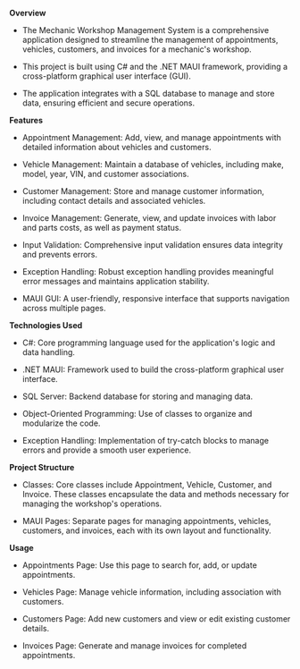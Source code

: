 **Overview**

- The Mechanic Workshop Management System is a comprehensive application designed to streamline the management of appointments, vehicles, customers, and invoices for a mechanic's workshop. 

- This project is built using C# and the .NET MAUI framework, providing a cross-platform graphical user interface (GUI). 

- The application integrates with a SQL database to manage and store data, ensuring efficient and secure operations.

**Features**

- Appointment Management: Add, view, and manage appointments with detailed information about vehicles and customers.

- Vehicle Management: Maintain a database of vehicles, including make, model, year, VIN, and customer associations.

- Customer Management: Store and manage customer information, including contact details and associated vehicles.

- Invoice Management: Generate, view, and update invoices with labor and parts costs, as well as payment status.

- Input Validation: Comprehensive input validation ensures data integrity and prevents errors.

- Exception Handling: Robust exception handling provides meaningful error messages and maintains application stability.

- MAUI GUI: A user-friendly, responsive interface that supports navigation across multiple pages.

**Technologies Used**

- C#: Core programming language used for the application's logic and data handling.

- .NET MAUI: Framework used to build the cross-platform graphical user interface.

- SQL Server: Backend database for storing and managing data.

- Object-Oriented Programming: Use of classes to organize and modularize the code.

- Exception Handling: Implementation of try-catch blocks to manage errors and provide a smooth user experience.

**Project Structure**

- Classes: Core classes include Appointment, Vehicle, Customer, and Invoice. These classes encapsulate the data and methods necessary for managing the workshop's operations.

- MAUI Pages: Separate pages for managing appointments, vehicles, customers, and invoices, each with its own layout and functionality.

**Usage**

- Appointments Page: Use this page to search for, add, or update appointments.

- Vehicles Page: Manage vehicle information, including association with customers.

- Customers Page: Add new customers and view or edit existing customer details.

- Invoices Page: Generate and manage invoices for completed appointments.
